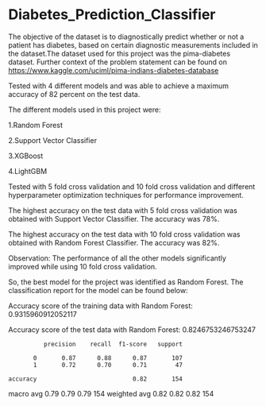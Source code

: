 # Diabetes_Prediction_Classifier


The objective of the dataset is to diagnostically predict whether or not a patient has diabetes, based on certain diagnostic measurements included in the dataset.The dataset used for this project was the pima-diabetes dataset. Further context of the problem statement can be found on https://www.kaggle.com/uciml/pima-indians-diabetes-database


Tested with 4 different models and was able to achieve a maximum accuracy of 82 percent on the test data.

The different models used in this project were:

1.Random Forest

2.Support Vector Classifier

3.XGBoost

4.LightGBM


Tested with  5 fold cross validation and 10 fold cross validation and different hyperparameter optimization techniques for performance improvement.


The highest accuracy on the test data with 5 fold cross validation was obtained with Support Vector Classifier. The accuracy was 78%.

The highest accuracy on the test data with 10 fold cross validation was obtained with Random Forest Classifier. The accuracy was 82%.

Observation: The performance of all the other models significantly improved while using 10 fold cross validation.


So, the best model for the project was identified as Random Forest. The classification report for the model can be found below:

Accuracy score of the training data with Random Forest:  0.9315960912052117

Accuracy score of the test data with Random Forest:  0.8246753246753247

              precision    recall  f1-score   support

           0       0.87      0.88      0.87       107
           1       0.72      0.70      0.71        47
    
    accuracy                           0.82       154
    
    
   macro avg       0.79      0.79      0.79       154
weighted avg       0.82      0.82      0.82       154




